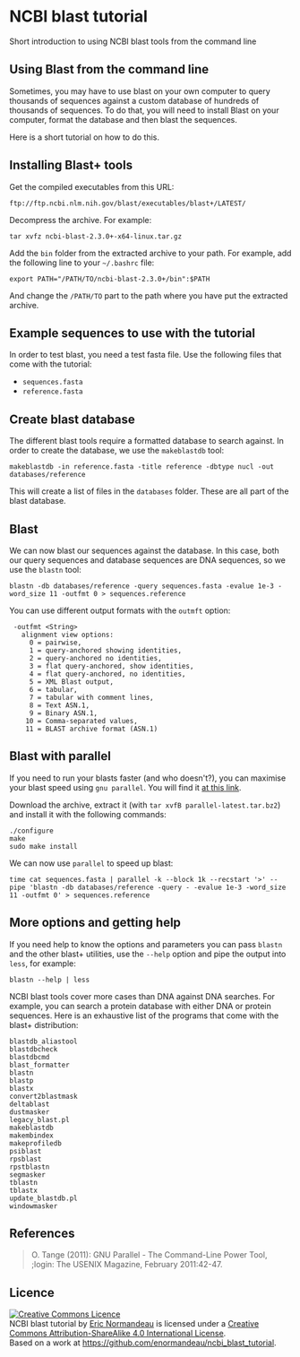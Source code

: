 # NCBI blast tutorial

Short introduction to using NCBI blast tools from the command line

## Using Blast from the command line

Sometimes, you may have to use blast on your own computer to query thousands of
sequences against a custom database of hundreds of thousands of sequences. To
do that, you will need to install Blast on your computer, format the database
and then blast the sequences.

Here is a short tutorial on how to do this.

## Installing Blast+ tools

Get the compiled executables from this URL:

```
ftp://ftp.ncbi.nlm.nih.gov/blast/executables/blast+/LATEST/
```

Decompress the archive. For example:

```
tar xvfz ncbi-blast-2.3.0+-x64-linux.tar.gz
```

Add the `bin` folder from the extracted archive to your path. For example, add
the following line to your `~/.bashrc` file:

```
export PATH="/PATH/TO/ncbi-blast-2.3.0+/bin":$PATH
```

And change the `/PATH/TO` part to the path where you have put the extracted
archive.

## Example sequences to use with the tutorial

In order to test blast, you need a test fasta file. Use the following files
that come with the tutorial:

- `sequences.fasta`
- `reference.fasta`

## Create blast database

The different blast tools require a formatted database to search against. In
order to create the database, we use the `makeblastdb` tool:

```
makeblastdb -in reference.fasta -title reference -dbtype nucl -out databases/reference
```

This will create a list of files in the `databases` folder. These are all part
of the blast database.

## Blast

We can now blast our sequences against the database. In this case, both our
query sequences and database sequences are DNA sequences, so we use the
`blastn` tool:

```
blastn -db databases/reference -query sequences.fasta -evalue 1e-3 -word_size 11 -outfmt 0 > sequences.reference
```

You can use different output formats with the `outmft` option:

```
 -outfmt <String>
   alignment view options:
     0 = pairwise,
     1 = query-anchored showing identities,
     2 = query-anchored no identities,
     3 = flat query-anchored, show identities,
     4 = flat query-anchored, no identities,
     5 = XML Blast output,
     6 = tabular,
     7 = tabular with comment lines,
     8 = Text ASN.1,
     9 = Binary ASN.1,
    10 = Comma-separated values,
    11 = BLAST archive format (ASN.1)
```

## Blast with parallel

If you need to run your blasts faster (and who doesn't?), you can maximise your
blast speed using `gnu parallel`. You will find it [at this
link](http://ftp.gnu.org/gnu/parallel/parallel-latest.tar.bz2).

Download the archive, extract it (with `tar xvfB parallel-latest.tar.bz2`) and
install it with the following commands:

```
./configure
make
sudo make install
```

We can now use `parallel` to speed up blast:

```
time cat sequences.fasta | parallel -k --block 1k --recstart '>' --pipe 'blastn -db databases/reference -query - -evalue 1e-3 -word_size 11 -outfmt 0' > sequences.reference
```

## More options and getting help

If you need help to know the options and parameters you can pass `blastn` and
the other blast+ utilities, use the `--help` option and pipe the output into
`less`, for example:

```
blastn --help | less
```

NCBI blast tools cover more cases than DNA against DNA searches. For example,
you can search a protein database with either DNA or protein sequences. Here is
an exhaustive list of the programs that come with the blast+ distribution:

```
blastdb_aliastool
blastdbcheck
blastdbcmd
blast_formatter
blastn
blastp
blastx
convert2blastmask
deltablast
dustmasker
legacy_blast.pl
makeblastdb
makembindex
makeprofiledb
psiblast
rpsblast
rpstblastn
segmasker
tblastn
tblastx
update_blastdb.pl
windowmasker
```

## References

> O. Tange (2011): GNU Parallel - The Command-Line Power Tool, ;login: The USENIX Magazine, February 2011:42-47.

## Licence

<a rel="license" href="http://creativecommons.org/licenses/by-sa/4.0/"><img alt="Creative Commons Licence" style="border-width:0" src="https://i.creativecommons.org/l/by-sa/4.0/88x31.png" /></a><br /><span xmlns:dct="http://purl.org/dc/terms/" href="http://purl.org/dc/dcmitype/Text" property="dct:title" rel="dct:type">NCBI blast tutorial</span> by <a xmlns:cc="http://creativecommons.org/ns#" href="https://github.com/enormandeau/ncbi_blast_tutorial" property="cc:attributionName" rel="cc:attributionURL">Eric Normandeau</a> is licensed under a <a rel="license" href="http://creativecommons.org/licenses/by-sa/4.0/">Creative Commons Attribution-ShareAlike 4.0 International License</a>.<br />Based on a work at <a xmlns:dct="http://purl.org/dc/terms/" href="https://github.com/enormandeau/ncbi_blast_tutorial" rel="dct:source">https://github.com/enormandeau/ncbi_blast_tutorial</a>.


